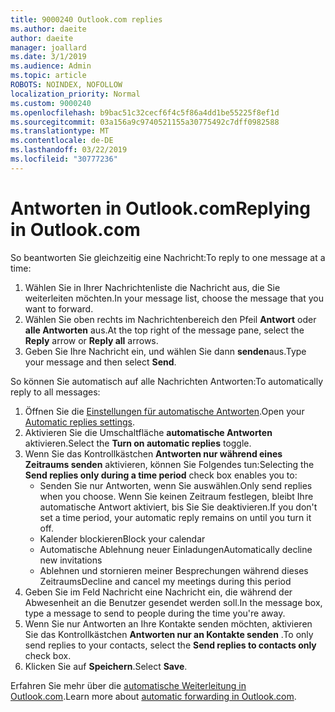 ```yaml
---
title: 9000240 Outlook.com replies
ms.author: daeite
author: daeite
manager: joallard
ms.date: 3/1/2019
ms.audience: Admin
ms.topic: article
ROBOTS: NOINDEX, NOFOLLOW
localization_priority: Normal
ms.custom: 9000240
ms.openlocfilehash: b9bac51c32cecf6f4c5f86a4dd1be55225f8ef1d
ms.sourcegitcommit: 03a156a9c9740521155a30775492c7dff0982588
ms.translationtype: MT
ms.contentlocale: de-DE
ms.lasthandoff: 03/22/2019
ms.locfileid: "30777236"
---
```

# <a name="replying-in-outlookcom"></a><span data-ttu-id="44410-102">Antworten in Outlook.com</span><span class="sxs-lookup"><span data-stu-id="44410-102">Replying in Outlook.com</span></span>

<span data-ttu-id="44410-103">So beantworten Sie gleichzeitig eine Nachricht:</span><span class="sxs-lookup"><span data-stu-id="44410-103">To reply to one message at a time:</span></span>

1. <span data-ttu-id="44410-104">Wählen Sie in Ihrer Nachrichtenliste die Nachricht aus, die Sie weiterleiten möchten.</span><span class="sxs-lookup"><span data-stu-id="44410-104">In your message list, choose the message that you want to forward.</span></span>
2. <span data-ttu-id="44410-105">Wählen Sie oben rechts im Nachrichtenbereich den Pfeil **Antwort** oder **alle Antworten** aus.</span><span class="sxs-lookup"><span data-stu-id="44410-105">At the top right of the message pane, select the **Reply** arrow or **Reply all** arrows.</span></span>
3. <span data-ttu-id="44410-106">Geben Sie Ihre Nachricht ein, und wählen Sie dann **senden**aus.</span><span class="sxs-lookup"><span data-stu-id="44410-106">Type your message and then select **Send**.</span></span>

<span data-ttu-id="44410-107">So können Sie automatisch auf alle Nachrichten Antworten:</span><span class="sxs-lookup"><span data-stu-id="44410-107">To automatically reply to all messages:</span></span>

1. <span data-ttu-id="44410-108">Öffnen Sie die [Einstellungen für automatische Antworten](https://outlook.live.com/mail/options/mail/automaticReplies/automaticRepliesOption).</span><span class="sxs-lookup"><span data-stu-id="44410-108">Open your [Automatic replies settings](https://outlook.live.com/mail/options/mail/automaticReplies/automaticRepliesOption).</span></span>
2. <span data-ttu-id="44410-109">Aktivieren Sie die Umschaltfläche **automatische Antworten** aktivieren.</span><span class="sxs-lookup"><span data-stu-id="44410-109">Select the **Turn on automatic replies** toggle.</span></span>
3. <span data-ttu-id="44410-110">Wenn Sie das Kontrollkästchen **Antworten nur während eines Zeitraums senden** aktivieren, können Sie Folgendes tun:</span><span class="sxs-lookup"><span data-stu-id="44410-110">Selecting the **Send replies only during a time period** check box enables you to:</span></span>
    - <span data-ttu-id="44410-111">Senden Sie nur Antworten, wenn Sie auswählen.</span><span class="sxs-lookup"><span data-stu-id="44410-111">Only send replies when you choose.</span></span> <span data-ttu-id="44410-112">Wenn Sie keinen Zeitraum festlegen, bleibt Ihre automatische Antwort aktiviert, bis Sie Sie deaktivieren.</span><span class="sxs-lookup"><span data-stu-id="44410-112">If you don't set a time period, your automatic reply remains on until you turn it off.</span></span>
    - <span data-ttu-id="44410-113">Kalender blockieren</span><span class="sxs-lookup"><span data-stu-id="44410-113">Block your calendar</span></span>
    - <span data-ttu-id="44410-114">Automatische Ablehnung neuer Einladungen</span><span class="sxs-lookup"><span data-stu-id="44410-114">Automatically decline new invitations</span></span>
    - <span data-ttu-id="44410-115">Ablehnen und stornieren meiner Besprechungen während dieses Zeitraums</span><span class="sxs-lookup"><span data-stu-id="44410-115">Decline and cancel my meetings during this period</span></span>
4. <span data-ttu-id="44410-116">Geben Sie im Feld Nachricht eine Nachricht ein, die während der Abwesenheit an die Benutzer gesendet werden soll.</span><span class="sxs-lookup"><span data-stu-id="44410-116">In the message box, type a message to send to people during the time you're away.</span></span>
5. <span data-ttu-id="44410-117">Wenn Sie nur Antworten an Ihre Kontakte senden möchten, aktivieren Sie das Kontrollkästchen **Antworten nur an Kontakte senden** .</span><span class="sxs-lookup"><span data-stu-id="44410-117">To only send replies to your contacts, select the **Send replies to contacts only** check box.</span></span>
6. <span data-ttu-id="44410-118">Klicken Sie auf **Speichern**.</span><span class="sxs-lookup"><span data-stu-id="44410-118">Select **Save**.</span></span>

<span data-ttu-id="44410-119">Erfahren Sie mehr über die [automatische Weiterleitung in Outlook.com](https://support.office.com/article/14614626-9855-48dc-a986-dec81d07b1a0).</span><span class="sxs-lookup"><span data-stu-id="44410-119">Learn more about [automatic forwarding in Outlook.com](https://support.office.com/article/14614626-9855-48dc-a986-dec81d07b1a0).</span></span>